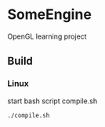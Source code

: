 # SomeEngine
OpenGL learning project
## Build
### Linux
start bash script compile.sh
```bash
./compile.sh
```
